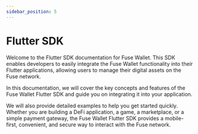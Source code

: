 ```yaml
---
sidebar_position: 5
---
```

# Flutter SDK

Welcome to the Flutter SDK documentation for Fuse Wallet. This SDK enables developers to easily integrate the Fuse Wallet functionality into their Flutter applications, allowing users to manage their digital assets on the Fuse network.&#x20;

In this documentation, we will cover the key concepts and features of the Fuse Wallet Flutter SDK and guide you on integrating it into your application.&#x20;

We will also provide detailed examples to help you get started quickly. Whether you are building a DeFi application, a game, a marketplace, or a simple payment gateway, the Fuse Wallet Flutter SDK provides a mobile-first, convenient, and secure way to interact with the Fuse network.
